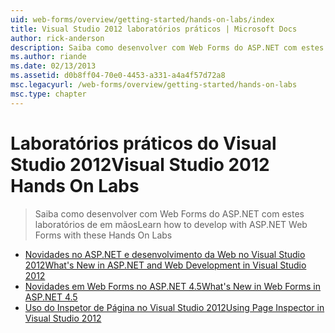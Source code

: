 ```yaml
---
uid: web-forms/overview/getting-started/hands-on-labs/index
title: Visual Studio 2012 laboratórios práticos | Microsoft Docs
author: rick-anderson
description: Saiba como desenvolver com Web Forms do ASP.NET com estes laboratórios de em mãos
ms.author: riande
ms.date: 02/13/2013
ms.assetid: d0b8ff04-70e0-4453-a331-a4a4f57d72a8
msc.legacyurl: /web-forms/overview/getting-started/hands-on-labs
msc.type: chapter
---
```

<a name="visual-studio-2012-hands-on-labs"></a><span data-ttu-id="9bce5-103">Laboratórios práticos do Visual Studio 2012</span><span class="sxs-lookup"><span data-stu-id="9bce5-103">Visual Studio 2012 Hands On Labs</span></span>
====================
> <span data-ttu-id="9bce5-104">Saiba como desenvolver com Web Forms do ASP.NET com estes laboratórios de em mãos</span><span class="sxs-lookup"><span data-stu-id="9bce5-104">Learn how to develop with ASP.NET Web Forms with these Hands On Labs</span></span>


- [<span data-ttu-id="9bce5-105">Novidades no ASP.NET e desenvolvimento da Web no Visual Studio 2012</span><span class="sxs-lookup"><span data-stu-id="9bce5-105">What's New in ASP.NET and Web Development in Visual Studio 2012</span></span>](whats-new-in-aspnet-and-web-development-in-visual-studio-2012.md)
- [<span data-ttu-id="9bce5-106">Novidades em Web Forms no ASP.NET 4.5</span><span class="sxs-lookup"><span data-stu-id="9bce5-106">What's New in Web Forms in ASP.NET 4.5</span></span>](whats-new-in-web-forms-in-aspnet-45.md)
- [<span data-ttu-id="9bce5-107">Uso do Inspetor de Página no Visual Studio 2012</span><span class="sxs-lookup"><span data-stu-id="9bce5-107">Using Page Inspector in Visual Studio 2012</span></span>](using-page-inspector-in-visual-studio-2012.md)
